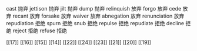 




cast 抛弃
jettison 抛弃
jilt 抛弃
dump 抛弃
relinquish 放弃
forgo 放弃
cede 放弃
recant 放弃
forsake 放弃
waiver 放弃
abnegation 放弃
renunciation 放弃
repudiation 拒绝
spurn 拒绝
snub 拒绝
repulse 拒绝
repudiate 拒绝
decline 拒绝
reject 拒绝
refuse 拒绝

[[17]]
[[16]]
[[15]]
[[14]]
[[22]]
[[24]]
[[23]]
[[21]]
[[20]]
[[19]]